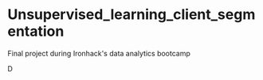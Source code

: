 # Unsupervised_learning_client_segmentation
Final project during Ironhack's data analytics bootcamp

D
